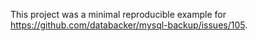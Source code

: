 This project was a minimal reproducible example for https://github.com/databacker/mysql-backup/issues/105.
